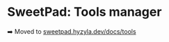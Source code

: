 # SweetPad: Tools manager

➡️ Moved to [sweetpad.hyzyla.dev/docs/tools](https://sweetpad.hyzyla.dev/docs/tools)
